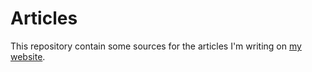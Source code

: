 Articles
========

This repository contain some sources for the articles I'm writing on [my website](http://jeremt.github.io).